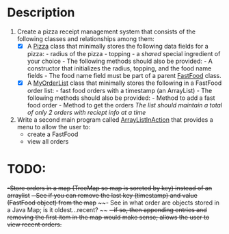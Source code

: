 # Description
1. Create a pizza receipt management system that consists of the following classes and relationships among them:
    - [x] A [Pizza](Pizza.java) class that minimally stores the following data fields for a pizza:
            - radius of the pizza
            - topping
            - a *shared* special ingredient of your choice 
            - The following methods should also be provided:
                - A constructor that initializes the radius, topping, and the food name fields
                    - The food name field must be part of a parent [FastFood](FastFood.java) class.
    - [x] A [MyOrderList](MyOrderList.java) class that minimally stores the following in a FastFood order list:
            - fast food orders with a timestamp (an ArrayList)
            - The following methods should also be provided:
                - Method to add a fast food order 
                - Method to get the orders
            *The list should maintain a total of only 2 orders with reciept info at a time*

2. Write a second main program called [ArrayListInAction](ArrayListInAction.java) that provides a menu to allow the user to: 
    - create a FastFood 
    - view all orders 

# TODO:
~~-Store orders in a map (TreeMap so map is soreted by key) instead of an arraylist~~
    ~~- See if you can remove the last key (timestamp) and value (FastFood object) from the map~~
    ~~- See in what order are objects stored in a Java Map; is it oldest...recent? ~~
        ~~- if so, then appending entries and removing the first item in the map would make sense; allows the user to view recent orders.~~ 

